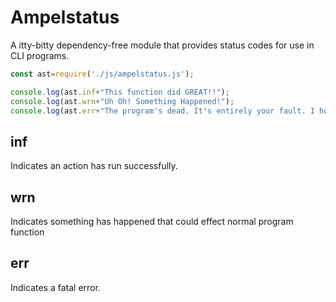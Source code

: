 # Ampelstatus

A itty-bitty dependency-free module that provides status codes for use in CLI programs.

```js
const ast=require('./js/ampelstatus.js');

console.log(ast.inf+"This function did GREAT!!");
console.log(ast.wrn+"Uh Oh! Something Happened!");
console.log(ast.err+"The program's dead. It's entirely your fault. I hope you're happy.");
```

## inf
Indicates an action has run successfully. 

## wrn
Indicates something has happened that could effect normal program function

## err
Indicates a fatal error.
